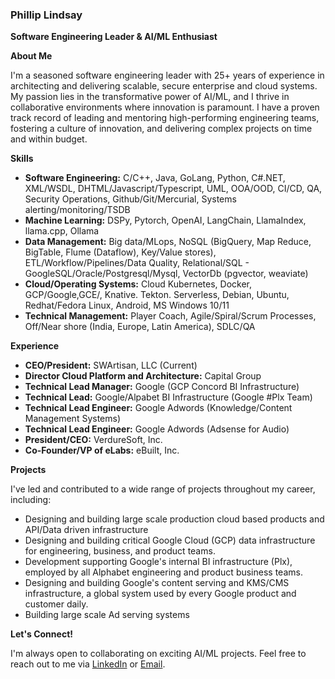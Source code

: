 ### Phillip Lindsay

**Software Engineering Leader & AI/ML Enthusiast**

**About Me**

I'm a seasoned software engineering leader with 25+ years of experience in architecting and delivering scalable, secure enterprise and cloud systems. My passion lies in the transformative power of AI/ML, and I thrive in collaborative environments where innovation is paramount. I have a proven track record of leading and mentoring high-performing engineering teams, fostering a culture of innovation, and delivering complex projects on time and within budget.

**Skills**

*   **Software Engineering:** C/C++, Java, GoLang, Python, C#.NET, XML/WSDL, DHTML/Javascript/Typescript, UML, OOA/OOD, CI/CD, QA, Security Operations, Github/Git/Mercurial, Systems alerting/monitoring/TSDB
*   **Machine Learning:** DSPy, Pytorch, OpenAI, LangChain, LlamaIndex, llama.cpp, Ollama
*   **Data Management:** Big data/MLops, NoSQL (BigQuery, Map Reduce, BigTable, Flume (Dataflow), Key/Value stores), ETL/Workflow/Pipelines/Data Quality, Relational/SQL - GoogleSQL/Oracle/Postgresql/Mysql, VectorDb (pgvector, weaviate)
*   **Cloud/Operating Systems:** Cloud Kubernetes, Docker, GCP/Google,GCE/, Knative. Tekton. Serverless, Debian, Ubuntu, Redhat/Fedora Linux, Android, MS Windows 10/11
*   **Technical Management:** Player Coach, Agile/Spiral/Scrum Processes, Off/Near shore (India, Europe, Latin America), SDLC/QA

**Experience**

*   **CEO/President:** SWArtisan, LLC (Current)
*   **Director Cloud Platform and Architecture:** Capital Group
*   **Technical Lead Manager:** Google (GCP Concord BI Infrastructure)
*   **Technical Lead:** Google/Alpabet BI Infrastructure (Google #Plx Team)
*   **Technical Lead Engineer:** Google Adwords (Knowledge/Content Management Systems)
*   **Technical Lead Engineer:** Google Adwords (Adsense for Audio)
*   **President/CEO:** VerdureSoft, Inc.
*   **Co-Founder/VP of eLabs:** eBuilt, Inc.

**Projects**

I've led and contributed to a wide range of projects throughout my career, including:

*   Designing and building large scale production cloud based products and API/Data driven infrastructure
*   Designing and building critical Google Cloud (GCP) data infrastructure for engineering, business, and product teams.
*   Development supporting Google's internal BI infrastructure (Plx), employed by all Alphabet engineering and product business teams.
*   Designing and building Google's content serving and KMS/CMS infrastructure, a global system used by every Google product and customer daily.
*   Building large scale Ad serving systems

**Let's Connect!**

I'm always open to collaborating on exciting AI/ML projects. Feel free to reach out to me via [LinkedIn](https://www.linkdedin.com/in/plindsay) or [Email](plindsay@gmail.com).

